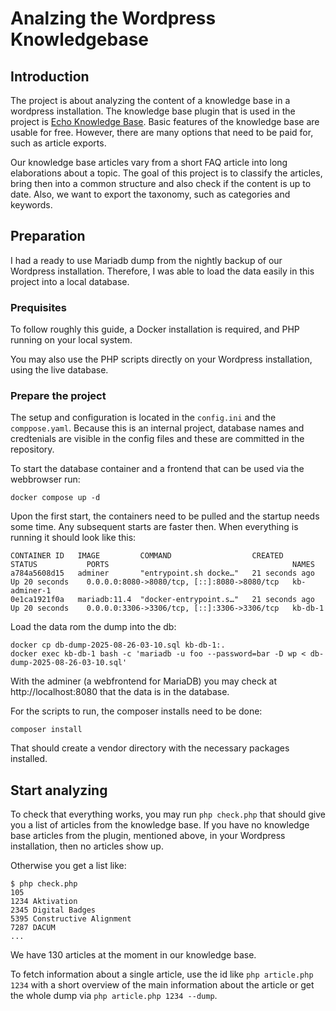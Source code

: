 # Analzing the Wordpress Knowledgebase

## Introduction

The project is about analyzing the content of a knowledge base in a wordpress installation.
The knowledge base plugin that is used in the project is [Echo Knowledge Base](https://www.echoknowledgebase.com/).
Basic features of the knowledge base are usable for free. However, there are many options that
need to be paid for, such as article exports.

Our knowledge base articles vary from a short FAQ article into long elaborations about
a topic. The goal of this project is to classify the articles, bring then into a common structure
and also check if the content is up to date. Also, we want to export the
taxonomy, such as categories and keywords.

## Preparation

I had a ready to use Mariadb dump from the nightly backup of our Wordpress installation. Therefore,
I was able to load the data easily in this project into a local database.

### Prequisites

To follow roughly this guide, a Docker installation is required, and PHP running on your local
system.

You may also use the PHP scripts directly on your Wordpress installation, using the live database.

### Prepare the project

The setup and configuration is located in the `config.ini` and the `comppose.yaml`. Because
this is an internal project, database names and credtenials are visible in the config files and
these are committed in the repository.

To start the database container and a frontend that can be used via the webbrowser run:

```
docker compose up -d
```

Upon the first start, the containers need to be pulled and the startup needs some time. Any
subsequent starts are faster then. When everything is running it should look like this:

```
CONTAINER ID   IMAGE         COMMAND                  CREATED          STATUS           PORTS                                         NAMES
a784a5608d15   adminer       "entrypoint.sh docke…"   21 seconds ago   Up 20 seconds    0.0.0.0:8080->8080/tcp, [::]:8080->8080/tcp   kb-adminer-1
0e1ca1921f0a   mariadb:11.4  "docker-entrypoint.s…"   21 seconds ago   Up 20 seconds    0.0.0.0:3306->3306/tcp, [::]:3306->3306/tcp   kb-db-1
```

Load the data rom the dump into the db:

```
docker cp db-dump-2025-08-26-03-10.sql kb-db-1:.
docker exec kb-db-1 bash -c 'mariadb -u foo --password=bar -D wp < db-dump-2025-08-26-03-10.sql'
```

With the adminer (a webfrontend for MariaDB) you may check at http://localhost:8080 that the data
is in the database.

For the scripts to run, the composer installs need to be done:

```
composer install
```

That should create a vendor directory with the necessary packages installed.

## Start analyzing

To check that everything works, you may run `php check.php` that should give you a list
of articles from the knowledge base. If you have no knowledge base articles from the plugin,
mentioned above, in your Wordpress installation, then no articles show up.

Otherwise you get a list like:

```
$ php check.php 
105
1234 Aktivation
2345 Digital Badges
5395 Constructive Alignment
7287 DACUM
...
```

We have 130 articles at the moment in our knowledge base.

To fetch information about a single article, use the id like `php article.php 1234`
with a short overview of the main information about the article or get the
whole dump via `php article.php 1234 --dump`.
